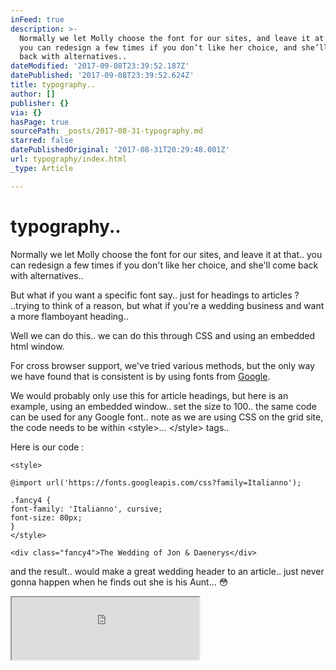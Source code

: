 ```yaml
---
inFeed: true
description: >-
  Normally we let Molly choose the font for our sites, and leave it at that..
  you can redesign a few times if you don’t like her choice, and she’ll come
  back with alternatives..
dateModified: '2017-09-08T23:39:52.187Z'
datePublished: '2017-09-08T23:39:52.624Z'
title: typography..
author: []
publisher: {}
via: {}
hasPage: true
sourcePath: _posts/2017-08-31-typography.md
starred: false
datePublishedOriginal: '2017-08-31T20:29:48.001Z'
url: typography/index.html
_type: Article

---
```

# typography..

Normally we let Molly choose the font for our sites, and leave it at that.. you can redesign a few times if you don't like her choice, and she'll come back with alternatives..

But what if you want a specific font say.. just for headings to articles ? ..trying to think of a reason, but what if you're a wedding business and want a more flamboyant heading..

Well we can do this.. we can do this through CSS and using an embedded html window.

For cross browser support, we've tried various methods, but the only way we have found that is consistent is by using fonts from [Google][0].

We would probably only use this for article headings, but here is an example, using an embedded window.. set the size to 100.. the same code can be used for any Google font.. note as we are using CSS on the grid site, the code needs to be within <style\>... </style\> tags..

Here is our code :

    <style>
    
    @import url('https://fonts.googleapis.com/css?family=Italianno');
    
    .fancy4 {
    font-family: 'Italianno', cursive;
    font-size: 80px;
    }
    </style>
    
    <div class="fancy4">The Wedding of Jon & Daenerys</div>

and the result.. would make a great wedding header to an article.. just never gonna happen when he finds out she is his Aunt... 😳

<iframe src="https://the-grid.github.io/ed-userhtml/?g=eJxFzrEKwjAUheE9T3HpYBW0cXCQNq0OLjoLziFN2kCahNy0GMV3Vyni_v2HwzAmIxtCjnrwLkQYg1nmfYweS0qVsxGLzrnOSO41FsINVCAeFB-0SfU5cqO5tS5fVYQUiluRdvAk324zmxLyv1qDGAPqSVYzQf2QJey3_l6RF2H0d4a1egJhOGKdzaNZc-0l3GTbatuBU3BxFhZw4tLKkJDRT9G8AYx0Rao" height="100" style=""></iframe>



[0]: https://fonts.google.com/